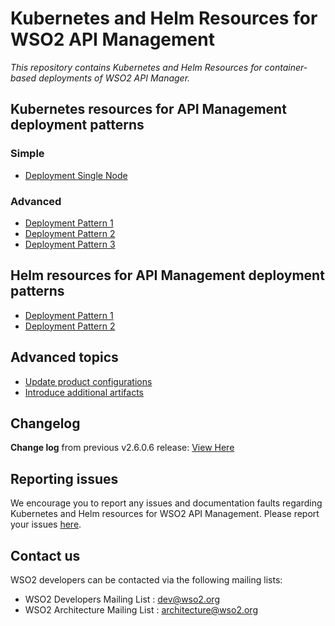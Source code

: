 # Kubernetes and Helm Resources for WSO2 API Management

*This repository contains Kubernetes and Helm Resources for container-based deployments
of WSO2 API Manager.*

## Kubernetes resources for API Management deployment patterns

### Simple

* [Deployment Single Node](simple/single-script/README.md)

### Advanced

* [Deployment Pattern 1](advanced/pattern-1/README.md)
* [Deployment Pattern 2](advanced/pattern-2/README.md)
* [Deployment Pattern 3](advanced/pattern-3/README.md)

## Helm resources for API Management deployment patterns

* [Deployment Pattern 1](advanced/helm/pattern-1/README.md)
* [Deployment Pattern 2](advanced/helm/pattern-2/README.md)

## Advanced topics

* [Update product configurations](advanced/ManageConfigurations.md)
* [Introduce additional artifacts](advanced/ManageArtifacts.md)

## Changelog

**Change log** from previous v2.6.0.6 release: [View Here](CHANGELOG.md)

## Reporting issues

We encourage you to report any issues and documentation faults regarding Kubernetes and Helm resources
for WSO2 API Management. Please report your issues [here](https://github.com/wso2/kubernetes-apim/issues).

## Contact us

WSO2 developers can be contacted via the following mailing lists:

* WSO2 Developers Mailing List : [dev@wso2.org](mailto:dev@wso2.org)
* WSO2 Architecture Mailing List : [architecture@wso2.org](mailto:architecture@wso2.org)
